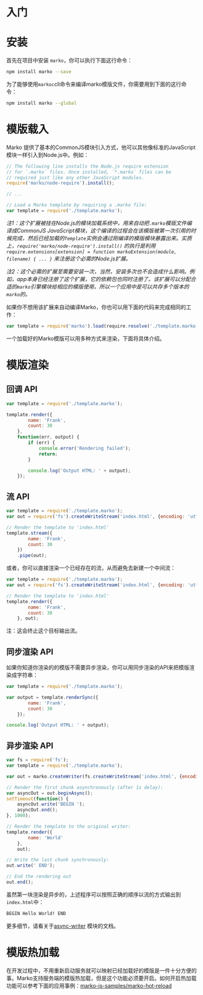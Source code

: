 入门
===========
<!--{TOC}-->
# 安装

首先在项目中安装 `marko`，你可以执行下面这行命令：

```bash
npm install marko --save
```

为了能够使用`markoc`cli命令来编译marko模版文件，你需要用到下面的这行命令：

```bash
npm install marko --global
```

# 模版载入

Marko 提供了基本的CommonJS模块引入方式，他可以其他像标准的JavaScript模块一样引入到Node.js中。例如：

```javascript
// The following line installs the Node.js require extension
// for `.marko` files. Once installed, `*.marko` files can be
// required just like any other JavaScript modules.
require('marko/node-require').install();

// ...

// Load a Marko template by requiring a .marko file:
var template = require('./template.marko');
```

_注1：这个扩展被挂在Node.js的模块加载系统中，用来自动把`.marko`模版文件编译成CommonJS JavaScript模块，这个编译的过程会在该模版被第一次引用的时候完成，然后已经加载的`Template`实例会通过刚编译的模版模块暴露出来。实质上，`require('marko/node-require').install()` 的执行是利用`require.extensions[extension] = function markoExtension(module, filename) { ... }` 来注册这个必需的Node.js扩展。_

_注2：这个必需的扩展至需要安装一次，当然，安装多次也不会造成什么影响。例如，app本身已经注册了这个扩展，它的依赖包也同时注册了。该扩展可以分配合适的`marko`引擎模块给相应的模版使用，所以一个应用中是可以共存多个版本的`marko`的。_

如果你不想用该扩展来自动编译Marko，你也可以用下面的代码来完成相同的工作：

```javascript
var template = require('marko').load(require.resolve('./template.marko'));
```

一个加载好的Marko模版可以用多种方式来渲染，下面将具体介绍。

# 模版渲染

## 回调 API

```javascript
var template = require('./template.marko');

template.render({
        name: 'Frank',
        count: 30
    },
    function(err, output) {
        if (err) {
            console.error('Rendering failed');
            return;
        }

        console.log('Output HTML: ' + output);
    });
```

## 流 API

```javascript
var template = require('./template.marko');
var out = require('fs').createWriteStream('index.html', {encoding: 'utf8'});

// Render the template to 'index.html'
template.stream({
        name: 'Frank',
        count: 30
    })
    .pipe(out);
```

或者，你可以直接渲染一个已经存在的流，从而避免去新建一个中间流：

```javascript
var template = require('./template.marko');
var out = require('fs').createWriteStream('index.html', {encoding: 'utf8'});

// Render the template to 'index.html'
template.render({
        name: 'Frank',
        count: 30
    }, out);
```

注：这会终止这个目标输出流。

## 同步渲染 API

如果你知道你渲染的的模版不需要异步渲染，你可以用同步渲染的API来把模版渲染成字符串：

```javascript
var template = require('./template.marko');

var output = template.renderSync({
        name: 'Frank',
        count: 30
    });

console.log('Output HTML: ' + output);
```

## 异步渲染 API

```javascript
var fs = require('fs');
var template = require('./template.marko');

var out = marko.createWriter(fs.createWriteStream('index.html', {encoding: 'utf8'}));

// Render the first chunk asynchronously (after 1s delay):
var asyncOut = out.beginAsync();
setTimeout(function() {
    asyncOut.write('BEGIN ');
    asyncOut.end();
}, 1000);

// Render the template to the original writer:
template.render({
        name: 'World'
    },
    out);

// Write the last chunk synchronously:
out.write(' END');

// End the rendering out
out.end();
```

虽然第一块渲染是异步的，上述程序可以按照正确的顺序以流的方式输出到`index.html`中：

```html
BEGIN Hello World! END
```

更多细节，请看关于[async-writer](https://github.com/marko-js/async-writer) 模块的文档。

# 模版热加载

在开发过程中，不用重新启动服务就可以映射已经加载好的模版是一件十分方便的事。Marko支持服务端的模版热加载，但是这个功能必须要开启。如何开启热加载功能可以参考下面的应用事例：[marko-js-samples/marko-hot-reload](https://github.com/marko-js-samples/marko-hot-reload)